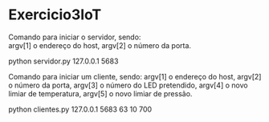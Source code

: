 # Exercicio3IoT


Comando para iniciar o servidor, sendo: <br>
argv[1] o endereço do host, 
argv[2] o número da porta.

python servidor.py 127.0.0.1 5683



Comando para iniciar um cliente, sendo:
argv[1] o endereço do host, 
argv[2] o número da porta,
argv[3] o número do LED pretendido,
argv[4] o novo limiar de temperatura,
argv[5] o novo limiar de pressão.

python clientes.py 127.0.0.1 5683 63 10 700



